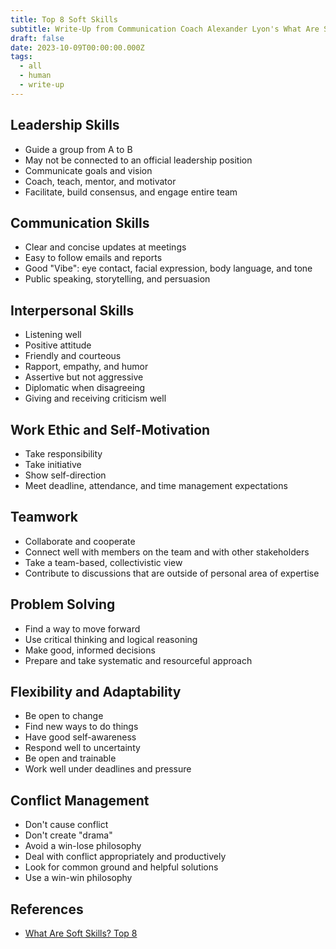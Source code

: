 ```yaml
---
title: Top 8 Soft Skills
subtitle: Write-Up from Communication Coach Alexander Lyon's What Are Soft Skills? Top 8
draft: false
date: 2023-10-09T00:00:00.000Z
tags:
  - all
  - human
  - write-up
---
```


## Leadership Skills

* Guide a group from A to B
* May not be connected to an official leadership position
* Communicate goals and vision
* Coach, teach, mentor, and motivator
* Facilitate, build consensus, and engage entire team

## Communication Skills

* Clear and concise updates at meetings
* Easy to follow emails and reports
* Good "Vibe": eye contact, facial expression, body language, and tone
* Public speaking, storytelling, and persuasion

## Interpersonal Skills

* Listening well
* Positive attitude
* Friendly and courteous
* Rapport, empathy, and humor
* Assertive but not aggressive
* Diplomatic when disagreeing
* Giving and receiving criticism well

## Work Ethic and Self-Motivation

* Take responsibility
* Take initiative
* Show self-direction
* Meet deadline, attendance, and time management expectations

## Teamwork

* Collaborate and cooperate
* Connect well with members on the team and with other stakeholders
* Take a team-based, collectivistic view
* Contribute to discussions that are outside of personal area of expertise

## Problem Solving

* Find a way to move forward
* Use critical thinking and logical reasoning
* Make good, informed decisions
* Prepare and take systematic and resourceful approach

## Flexibility and Adaptability

* Be open to change
* Find new ways to do things
* Have good self-awareness
* Respond well to uncertainty
* Be open and trainable
* Work well under deadlines and pressure

## Conflict Management

* Don't cause conflict
* Don't create "drama"
* Avoid a win-lose philosophy
* Deal with conflict appropriately and productively
* Look for common ground and helpful solutions
* Use a win-win philosophy

## References

* [What Are Soft Skills? Top 8](https://youtu.be/hZSARM4VaVs)
